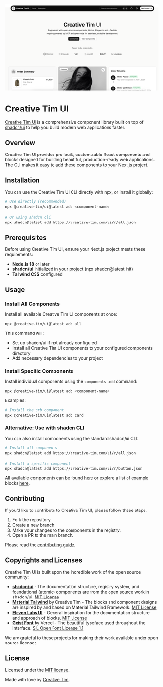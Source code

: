 ![Creative Tim UI](https://raw.githubusercontent.com/creativetimofficial/ui/refs/heads/main/apps/www/public/opengraph-image.png)

# Creative Tim UI

[Creative Tim UI](https://creative-tim.com/ui) is a comprehensive component library built on top of [shadcn/ui](https://ui.shadcn.com/) to help you build modern web applications faster.

## Overview

Creative Tim UI provides pre-built, customizable React components and blocks designed for building beautiful, production-ready web applications. 
The CLI makes it easy to add these components to your Next.js project.

## Installation
You can use the Creative Tim UI CLI directly with npx, or install it globally:
```bash
# Use directly (recommended)
npx @creative-tim/ui@latest add <component-name>

# Or using shadcn cli
npx shadcn@latest add https://creative-tim.com/ui/r/all.json
```

## Prerequisites
Before using Creative Tim UI, ensure your Next.js project meets these requirements:
- **Node.js 18** or later
- **shadcn/ui** initialized in your project (npx shadcn@latest init)
- **Tailwind CSS** configured

## Usage

### Install All Components
Install all available Creative Tim UI components at once:
```bash
npx @creative-tim/ui@latest add all
```
This command will:
- Set up shadcn/ui if not already configured
- Install all Creative Tim UI components to your configured components directory
- Add necessary dependencies to your project

### Install Specific Components
Install individual components using the `components add` command:
```bash
npx @creative-tim/ui@latest add <component-name>
```
Examples:
```bash
# Install the orb component
npx @creative-tim/ui@latest add card
```

### Alternative: Use with shadcn CLI
You can also install components using the standard shadcn/ui CLI:
```bash
# Install all components
npx shadcn@latest add https://creative-tim.com/ui/r/all.json

# Install a specific component
npx shadcn@latest add https://creative-tim.com/ui/r/button.json
```

All available components can be found [here](https://creative-tim.com/ui/docs/components) or explore a list of example blocks [here](https://creative-tim.com/ui/blocks).

## Contributing

If you'd like to contribute to Creative Tim UI, please follow these steps:

1. Fork the repository
2. Create a new branch
3. Make your changes to the components in the registry.
4. Open a PR to the main branch.

Please read the [contributing guide](/CONTRIBUTING.md).

## Copyrights and Licenses

Creative Tim UI is built upon the incredible work of the open source community:

- **[shadcn/ui](https://ui.shadcn.com/)** - The documentation structure, registry system, and foundational (atomic) components are from the open source work in shadcn/ui. [MIT License](https://github.com/shadcn-ui/ui/blob/main/LICENSE.md)
- **[Material Tailwind](https://material-tailwind.com/v3)** by Creative Tim - The blocks and component designs are inspired by and based on Material Tailwind Framework. [MIT License](https://github.com/creativetimofficial/material-tailwind/blob/main/LICENSE.md)
- **[Eleven Labs UI](https://github.com/elevenlabs/elevenlabs-ui)** - General inspiration for the documentation structure and approach of blocks. [MIT License](https://github.com/elevenlabs/ui/blob/main/LICENSE.md)
- **[Geist Font](https://vercel.com/font)** by Vercel - The beautiful typeface used throughout the interface. [SIL Open Font License 1.1](https://github.com/vercel/geist-font/blob/main/LICENSE.txt)

We are grateful to these projects for making their work available under open source licenses.

## License

Licensed under the [MIT license](https://github.com/creativetimofficial/ui/blob/main/LICENSE.md).

Made with love by [Creative Tim](https://creative-tim.com).

